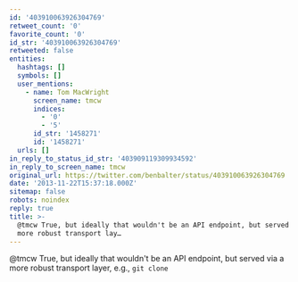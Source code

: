 ```yaml
---
id: '403910063926304769'
retweet_count: '0'
favorite_count: '0'
id_str: '403910063926304769'
retweeted: false
entities:
  hashtags: []
  symbols: []
  user_mentions:
    - name: Tom MacWright
      screen_name: tmcw
      indices:
        - '0'
        - '5'
      id_str: '1458271'
      id: '1458271'
  urls: []
in_reply_to_status_id_str: '403909119309934592'
in_reply_to_screen_name: tmcw
original_url: https://twitter.com/benbalter/status/403910063926304769
date: '2013-11-22T15:37:18.000Z'
sitemap: false
robots: noindex
reply: true
title: >-
  @tmcw True, but ideally that wouldn't be an API endpoint, but served via a
  more robust transport lay…
---
```


@tmcw True, but ideally that wouldn't be an API endpoint, but served via a more robust transport layer, e.g., `git clone`